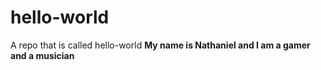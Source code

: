 # hello-world
A repo that is called hello-world
**My name is Nathaniel and I am a gamer and a musician**
